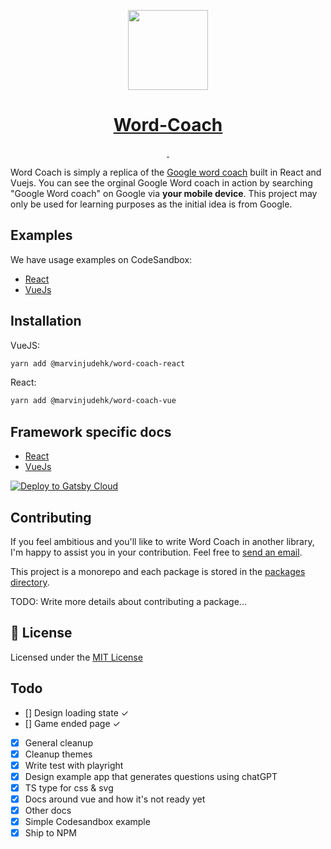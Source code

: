 <p align="center">
  <a href="https://nextjs.org">
    <picture>
      <source media="(prefers-color-scheme: dark)" srcset="https://assets.vercel.com/image/upload/v1662130559/nextjs/Icon_dark_background.png">
      <img src="https://assets.vercel.com/image/upload/v1662130559/nextjs/Icon_light_background.png" height="128">
    </picture>
    <h1 align="center">Word-Coach</h1>
  </a>
</p>

<p align="center">
  <a aria-label="NPM version" href="https://www.npmjs.com/package/next">
    <img alt="" src="https://img.shields.io/npm/v/next.svg?style=for-the-badge&labelColor=000000">
  </a>
  <a aria-label="License" href="https://github.com/vercel/next.js/blob/canary/license.md">
    <img alt="" src="https://img.shields.io/npm/l/next.svg?style=for-the-badge&labelColor=000000">
  </a>

</p>

Word Coach is simply a replica of the [Google word coach](https://www.seoexpertindelhi.in/google-word-coach/) built in React and Vuejs. You can see the orginal Google Word coach in action by searching "Google Word coach" on Google via **your mobile device**. This project may only be used for learning purposes as the initial idea is from Google.

## Examples

We have usage examples on CodeSandbox:

- [React](https://codesandbox.com/iiheu3hg7e83)
- [VueJs](https://codesandbox.com/iiheu3hg7e8ri3ieh3)

## Installation

VueJS:

```bash
yarn add @marvinjudehk/word-coach-react
```

React:

```bash
yarn add @marvinjudehk/word-coach-vue
```

## Framework specific docs

- [React](https://github.com/marvinjude/word-coach/packages/word-coach-react)
- [VueJs](https://github.com/marvinjude/word-coach/packages/word-coach-vue)

[![Deploy to Gatsby Cloud](https://www.gatsbyjs.com/deploynow.svg)](https://www.gatsbyjs.com/dashboard/deploynow?url=https://github.com/gatsbyjs/gatsby-starter-blog)

## Contributing

If you feel ambitious and you'll like to write Word Coach in another library, I'm happy to assist you in your contribution. Feel free to [send an email](mailto::marvinjudehk@gmail.com).

This project is a monorepo and each package is stored in the [packages directory](https://github.com/marvinjude/word-coach/packages/).

TODO: Write more details about contributing a package...

## 📝 License

Licensed under the [MIT License](https://github.com/marvinjude/word-coach/license.md)

## Todo

- [] Design loading state ✓
- [] Game ended page ✓

- [x] General cleanup 
- [x] Cleanup themes
- [x] Write test with playright
- [x] Design example app that generates questions using chatGPT
- [x] TS type for css & svg
- [x] Docs around vue and how it's not ready yet
- [x] Other docs 
- [x] Simple Codesandbox example
- [x] Ship to NPM
